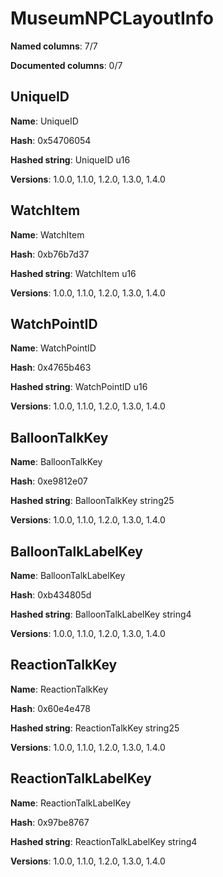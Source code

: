 # MuseumNPCLayoutInfo
**Named columns**: 7/7

**Documented columns**: 0/7

## UniqueID

**Name**: UniqueID

**Hash**: 0x54706054

**Hashed string**: UniqueID u16

**Versions**: 1.0.0, 1.1.0, 1.2.0, 1.3.0, 1.4.0

## WatchItem

**Name**: WatchItem

**Hash**: 0xb76b7d37

**Hashed string**: WatchItem u16

**Versions**: 1.0.0, 1.1.0, 1.2.0, 1.3.0, 1.4.0

## WatchPointID

**Name**: WatchPointID

**Hash**: 0x4765b463

**Hashed string**: WatchPointID u16

**Versions**: 1.0.0, 1.1.0, 1.2.0, 1.3.0, 1.4.0

## BalloonTalkKey

**Name**: BalloonTalkKey

**Hash**: 0xe9812e07

**Hashed string**: BalloonTalkKey string25

**Versions**: 1.0.0, 1.1.0, 1.2.0, 1.3.0, 1.4.0

## BalloonTalkLabelKey

**Name**: BalloonTalkLabelKey

**Hash**: 0xb434805d

**Hashed string**: BalloonTalkLabelKey string4

**Versions**: 1.0.0, 1.1.0, 1.2.0, 1.3.0, 1.4.0

## ReactionTalkKey

**Name**: ReactionTalkKey

**Hash**: 0x60e4e478

**Hashed string**: ReactionTalkKey string25

**Versions**: 1.0.0, 1.1.0, 1.2.0, 1.3.0, 1.4.0

## ReactionTalkLabelKey

**Name**: ReactionTalkLabelKey

**Hash**: 0x97be8767

**Hashed string**: ReactionTalkLabelKey string4

**Versions**: 1.0.0, 1.1.0, 1.2.0, 1.3.0, 1.4.0

